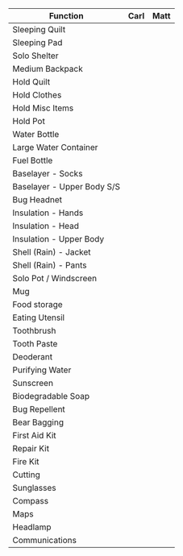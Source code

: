 | Function                   | Carl            | Matt            |
| -------------------------- | --------------- | --------------- |
| Sleeping Quilt             |                 |                 |
| Sleeping Pad               |                 |                 |
| Solo Shelter               |                 |                 |
| Medium Backpack            |                 |                 |
| Hold Quilt                 |                 |                 |
| Hold Clothes               |                 |                 |
| Hold Misc Items            |                 |                 |
| Hold Pot                   |                 |                 |
| Water Bottle               |                 |                 |
| Large Water Container      |                 |                 |
| Fuel Bottle                |                 |                 |
| Baselayer - Socks          |                 |                 |
| Baselayer - Upper Body S/S |                 |                 |
| Bug Headnet                |                 |                 |
| Insulation - Hands         |                 |                 |
| Insulation - Head          |                 |                 |
| Insulation - Upper Body    |                 |                 |
| Shell (Rain) - Jacket      |                 |                 |
| Shell (Rain) - Pants       |                 |                 |
| Solo Pot / Windscreen      |                 |                 |
| Mug                        |                 |                 |
| Food storage               |                 |                 |
| Eating Utensil             |                 |                 |
| Toothbrush                 |                 |                 |
| Tooth Paste                |                 |                 |
| Deoderant                  |                 |                 |
| Purifying Water            |                 |                 |
| Sunscreen                  |                 |                 |
| Biodegradable Soap         |                 |                 |
| Bug Repellent              |                 |                 |
| Bear Bagging               |                 |                 |
| First Aid Kit              |                 |                 |
| Repair Kit                 |                 |                 |
| Fire Kit                   |                 |                 |
| Cutting                    |                 |                 |
| Sunglasses                 |                 |                 |
| Compass                    |                 |                 |
| Maps                       |                 |                 |
| Headlamp                   |                 |                 |
| Communications             |                 |                 |